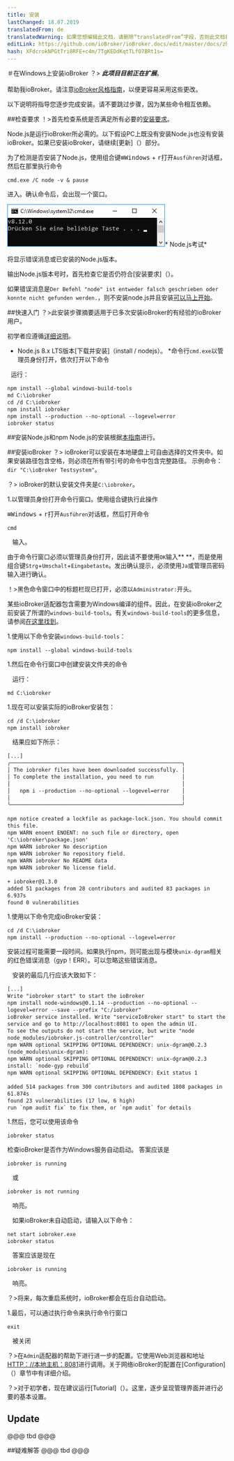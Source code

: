 ```yaml
---
title: 安装
lastChanged: 18.07.2019
translatedFrom: de
translatedWarning: 如果您想编辑此文档，请删除“translatedFrom”字段，否则此文档将再次自动翻译
editLink: https://github.com/ioBroker/ioBroker.docs/edit/master/docs/zh-cn/install/windows.md
hash: XFdcrokNPGtTri8RFE+c4m/7TgKEDdKqtTLfO7BRt1s=
---
```

＃在Windows上安装ioBroker
？&gt; ***此项目目前正在扩展***。 <br><br>帮助我ioBroker。请注意[ioBroker风格指南](community/styleguidedoc)，以便更容易采用这些更改。

以下说明将指导您逐步完成安装。请不要跳过步骤，因为某些命令相互依赖。

##检查要求
！>首先检查系统是否满足所有必要的[安装要求](install/requirements)。

Node.js是运行ioBroker所必需的。以下假设PC上既没有安装Node.js也没有安装ioBroker。如果已安装ioBroker，请继续[更新]（）部分。

为了检测是否安装了Node.js，使用组合键<kbd>⊞Windows</kbd> + <kbd>r</kbd>打开`Ausführen`对话框，然后在那里执行命令

```
cmd.exe /C node -v & pause
```

进入。确认命令后，会出现一个窗口。

![Node.js的版本](../../de/install/media/w02nodecheck.png)* Node.js考试*

将显示错误消息或已安装的Node.js版本。

输出Node.js版本号时，首先检查它是否仍符合[安装要求]（）。

如果错误消息是`Der Befehl "node" ist entweder falsch geschrieben oder konnte nicht gefunden werden.`，则不安装node.js并且安装[可以马上开始](#nodeinst)。

##快速入门
？>此安装步骤摘要适用于已多次安装ioBroker的有经验的ioBroker用户。

初学者应遵循[详细说明](#nodeinst)。

* Node.js 8.x LTS版本[下载并安装]（install / nodejs）。
*命令行`cmd.exe`以管理员身份打开，依次打开以下命令

  运行：

```
npm install --global windows-build-tools
md C:\iobroker
cd /d C:\iobroker
npm install iobroker
npm install --production --no-optional --logevel=error
iobroker status
```

<div id="nodeinst"></div>

##安装Node.js和npm
Node.js的安装根据[本指南](install/nodejs)进行。

##安装ioBroker
？> ioBroker可以安装在本地硬盘上可自由选择的文件夹中。如果安装路径包含空格，则必须在所有带引号的命令中包含完整路径。
示例命令：`dir "C:\ioBroker Testsystem"`。

？> ioBroker的默认安装文件夹是`C:\iobroker`。

1.以管理员身份打开命令行窗口。使用组合键执行此操作

<kbd>⊞Windows</kbd> + <kbd>r</kbd>打开`Ausführen`对话框，然后打开命令

```
cmd
```

   输入。

由于命令行窗口必须以管理员身份打开，因此请不要使用`OK`输入** **，而是使用组合键`Strg`+`Umschalt`+`Eingabetaste`。发出确认提示，必须使用`Ja`或管理员密码输入进行确认。

！>黑色命令窗口中的标题栏现已打开，必须以`Administrator:`开头。

某些ioBroker适配器包含需要为Windows编译的组件。因此，在安装ioBroker之前安装了所谓的`windows-build-tools`。有关`windows-build-tools`的更多信息，请参阅[在这里找到](https://github.com/felixrieseberg/windows-build-tools)。

1.使用以下命令安装`windows-build-tools`：

```
npm install --global windows-build-tools
```

1.然后在命令行窗口中创建安装文件夹的命令

   运行：

```
md C:\iobroker
```

1.现在可以安装实际的ioBroker安装包：

```
cd /d C:\iobroker
npm install iobroker
```

   结果应如下所示：

```
[...]
╭───────────────────────────────────────────────────────╮
│ The iobroker files have been downloaded successfully. │
│ To complete the installation, you need to run         │
│                                                       │
│   npm i --production --no-optional --logevel=error    │
│                                                       │
╰───────────────────────────────────────────────────────╯

npm notice created a lockfile as package-lock.json. You should commit this file.
npm WARN enoent ENOENT: no such file or directory, open 'C:\iobroker\package.json'
npm WARN iobroker No description
npm WARN iobroker No repository field.
npm WARN iobroker No README data
npm WARN iobroker No license field.

+ iobroker@1.3.0
added 51 packages from 28 contributors and audited 83 packages in 6.937s
found 0 vulnerabilities
```

1.使用以下命令完成ioBroker安装：

```
cd /d C:\iobroker
npm install --production --no-optional --logevel=error
```

安装过程可能需要一段时间。如果执行npm，则可能出现与模块`unix-dgram`相关的红色错误消息（gyp！ERR）。可以忽略这些错误消息。

   安装的最后几行应该大致如下：

```
[...]
Write "iobroker start" to start the ioBroker
npm install node-windows@0.1.14 --production --no-optional --logevel=error --save --prefix "C:/iobroker"
ioBroker service installed. Write "serviceIoBroker start" to start the service and go to http://localhost:8081 to open the admin UI.
To see the outputs do not start the service, but write "node node_modules/iobroker.js-controller/controller"
npm WARN optional SKIPPING OPTIONAL DEPENDENCY: unix-dgram@0.2.3 (node_modules\unix-dgram):
npm WARN optional SKIPPING OPTIONAL DEPENDENCY: unix-dgram@0.2.3 install: `node-gyp rebuild`
npm WARN optional SKIPPING OPTIONAL DEPENDENCY: Exit status 1

added 514 packages from 300 contributors and audited 1808 packages in 61.874s
found 23 vulnerabilities (17 low, 6 high)
run `npm audit fix` to fix them, or `npm audit` for details
```

1.然后，您可以使用该命令

```
iobroker status
```

检查ioBroker是否作为Windows服务自动启动。
答案应该是

```
iobroker is running
```

   或

```
iobroker is not running
```

   响亮。

   如果ioBroker未自动启动，请输入以下命令：

```
net start iobroker.exe
iobroker status
```

   答案应该是现在

```
iobroker is running
```

   响亮。

？>将来，每次重启系统时，ioBroker都会在后台自动启动。

1.最后，可以通过执行命令来执行命令行窗口

```
exit
```

   被关闭

？>在`Admin`适配器的帮助下进行进一步的配置。它使用Web浏览器和地址[HTTP：//本地主机：8081](http://localhost:8081)进行调用。关于网络ioBroker的配置在[Configuration]（）章节中有详细介绍。

？>对于初学者，现在建议运行[Tutorial]（）。这里，逐步呈现管理界面并进行必要的基本设置。

## Update
@@@ tbd @@@

##疑难解答
@@@ tbd @@@